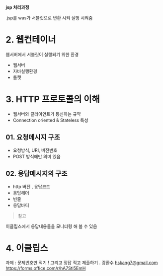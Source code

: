 
**jsp 처리과정**

.jsp를 was가 서블릿으로 변환 시켜 실행 시켜줌 


# 2. 웹컨테이너

웹서버에서 서블릿이 실행되기 위한 환경
* 웹서버 
* 자바실행환경
* 톰캣

# 3. HTTP 프로토콜의 이해
* 웹서버와 클라이언트가 통신하는 규약
* Connection oriented & Stateless 특성 

## 01. 요청메시지 구조 

* 요청방식, URI, 버전번호 
* POST 방식에만 의미 있음 
## 02. 응답메시지의 구조

* http 버전 , 응답코드 
* 응답헤더 
* 빈줄
* 응답바디

> 참고 

이클립스에서 응답내용들을 모니터링 해 볼 수 있음


# 4. 이클립스 



과제 :
문제번호만 적기 !
그리고 정답 적고 제출하기 .
강환수 hskang7@gmail.com
https://forms.office.com/r/hA7Sti5EmH
